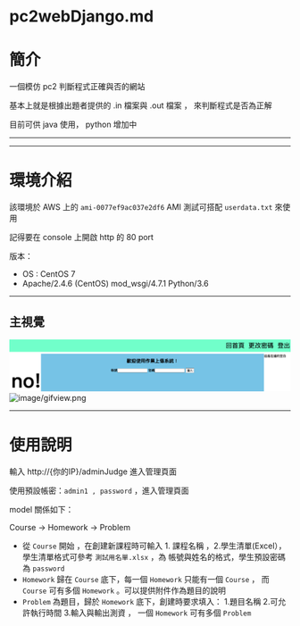 # pc2webDjango.md

# 簡介

一個模仿 pc2 判斷程式正確與否的網站

基本上就是根據出題者提供的 .in 檔案與 .out 檔案 ， 來判斷程式是否為正解

目前可供 java 使用， python 增加中

---

---

# 環境介紹

該環境於 AWS 上的 `ami-0077ef9ac037e2df6` AMI 測試可搭配 `userdata.txt` 來使用

記得要在 console 上開啟 http 的 80 port

版本：

- OS : CentOS 7
- Apache/2.4.6 (CentOS) mod_wsgi/4.7.1 Python/3.6

---

## 主視覺

![image/view1.png](image/view1.png)
![image/gifview.png](image/gifview.png)

---

# 使用說明

輸入 http://{你的IP}/adminJudge 進入管理頁面

使用預設帳密：`admin1 , password` ，進入管理頁面

model 關係如下：

Course → Homework → Problem

- 從 `Course` 開始 ，在創建新課程時可輸入 1. 課程名稱 ，2.學生清單(Excel）， 學生清單格式可參考 `測試用名單.xlsx` ，為 帳號與姓名的格式，學生預設密碼為 `password`
- `Homework` 歸在 `Course` 底下，每一個 `Homework` 只能有一個 `Course` ，
而 `Course` 可有多個 `Homework` 。可以提供附件作為題目的說明
- `Problem` 為題目，歸於 `Homework` 底下，創建時要求填入：
1.題目名稱 2.可允許執行時間 3.輸入與輸出測資 ，
一個 `Homework` 可有多個 `Problem`